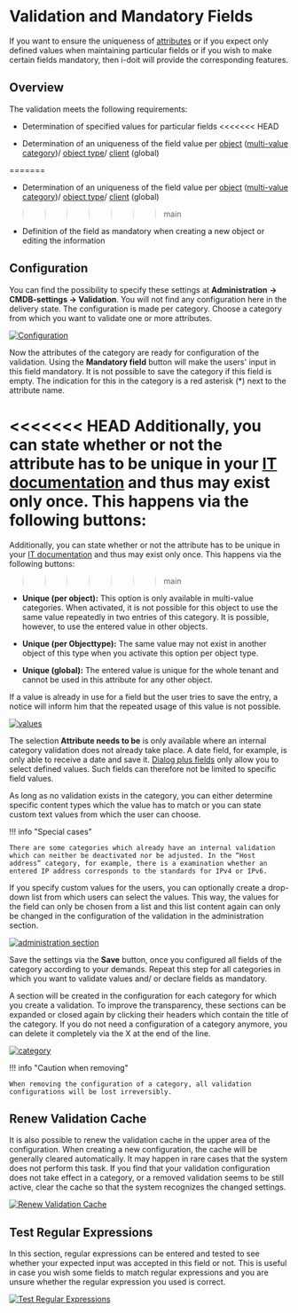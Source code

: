 # Validation and Mandatory Fields

If you want to ensure the uniqueness of [attributes](../glossary.md) or if you expect only defined values when maintaining particular fields or if you wish to make certain fields mandatory, then i-doit will provide the corresponding features.

Overview
--------

The validation meets the following requirements:

*   Determination of specified values for particular fields
<<<<<<< HEAD
    
*   Determination of an uniqueness of the field value per [object](/display/en/Glossary) ([multi-value category](../../basics/structure-of-the-it-documentation.md))/ [object type](/display/en/Glossary)/ [client](/display/en/Glossary) (global)
    
=======
*   Determination of an uniqueness of the field value per [object](../glossary.md) ([multi-value category](../basics/structure-of-the-it-documentation.md))/ [object type](../glossary.md)/ [client](../glossary.md) (global)
>>>>>>> main
*   Definition of the field as mandatory when creating a new object or editing the information

Configuration
-------------

You can find the possibility to specify these settings at **Administration** **→ CMDB-settings → Validation**. You will not find any configuration here in the delivery state. The configuration is made per category. Choose a category from which you want to validate one or more attributes.

[![Configuration](../assets/images/en/efficient-documentation/validation-and-mandatory-fields/1-vamv.png)](../assets/images/en/efficient-documentation/validation-and-mandatory-fields/1-vamv.png)

Now the attributes of the category are ready for configuration of the validation. Using the **Mandatory field** button will make the users' input in this field mandatory. It is not possible to save the category if this field is empty. The indication for this in the category is a red asterisk (\*) next to the attribute name.

<<<<<<< HEAD
Additionally, you can state whether or not the attribute has to be unique in your [IT documentation](../../basics/structure-of-the-it-documentation.md) and thus may exist only once. This happens via the following buttons:
=======
Additionally, you can state whether or not the attribute has to be unique in your [IT documentation](../basics/structure-of-the-it-documentation.md) and thus may exist only once. This happens via the following buttons:
>>>>>>> main

*   **Unique (per object):** This option is only available in multi-value categories. When activated, it is not possible for this object to use the same value repeatedly in two entries of this category. It is possible, however, to use the entered value in other objects.
    
*   **Unique (per Objecttype):** The same value may not exist in another object of this type when you activate this option per object type.
    
*   **Unique (global):** The entered value is unique for the whole tenant and cannot be used in this attribute for any other object.
    

If a value is already in use for a field but the user tries to save the entry, a notice will inform him that the repeated usage of this value is not possible.

[![values](../assets/images/en/efficient-documentation/validation-and-mandatory-fields/2-vamv.png)](../assets/images/en/efficient-documentation/validation-and-mandatory-fields/2-vamv.png)

The selection **Attribute needs to be** is only available where an internal category validation does not already take place. A date field, for example, is only able to receive a date and save it. [Dialog plus fields](../basics/attribute-fields.md) only allow you to select defined values. Such fields can therefore not be limited to specific field values.

As long as no validation exists in the category, you can either determine specific content types which the value has to match or you can state custom text values from which the user can choose.

!!! info "Special cases"

    There are some categories which already have an internal validation which can neither be deactivated nor be adjusted. In the “Host address” category, for example, there is a examination whether an entered IP address corresponds to the standards for IPv4 or IPv6.

If you specify custom values for the users, you can optionally create a drop-down list from which users can select the values. This way, the values for the field can only be chosen from a list and this list content again can only be changed in the configuration of the validation in the administration section.

[![administration section](../assets/images/en/efficient-documentation/validation-and-mandatory-fields/3-vamv.png)](../assets/images/en/efficient-documentation/validation-and-mandatory-fields/3-vamv.png)

Save the settings via the **Save** button, once you configured all fields of the category according to your demands. Repeat this step for all categories in which you want to validate values and/ or declare fields as mandatory.

A section will be created in the configuration for each category for which you create a validation. To improve the transparency, these sections can be expanded or closed again by clicking their headers which contain the title of the category. If you do not need a configuration of a category anymore, you can delete it completely via the X at the end of the line.

[![category](../assets/images/en/efficient-documentation/validation-and-mandatory-fields/4-vamv.png)](../assets/images/en/efficient-documentation/validation-and-mandatory-fields/4-vamv.png)

!!! info "Caution when removing"

    When removing the configuration of a category, all validation configurations will be lost irreversibly.

Renew Validation Cache
----------------------

It is also possible to renew the validation cache in the upper area of the configuration. When creating a new configuration, the cache will be generally cleared automatically. It may happen in rare cases that the system does not perform this task. If you find that your validation configuration does not take effect in a category, or a removed validation seems to be still active, clear the cache so that the system recognizes the changed settings.

[![Renew Validation Cache](../assets/images/en/efficient-documentation/validation-and-mandatory-fields/5-vamv.png)](../assets/images/en/efficient-documentation/validation-and-mandatory-fields/5-vamv.png)

Test Regular Expressions
------------------------

In this section, regular expressions can be entered and tested to see whether your expected input was accepted in this field or not. This is useful in case you wish some fields to match regular expressions and you are unsure whether the regular expression you used is correct.

[![Test Regular Expressions](../assets/images/en/efficient-documentation/validation-and-mandatory-fields/6-vamv.png)](../assets/images/en/efficient-documentation/validation-and-mandatory-fields/6-vamv.png)